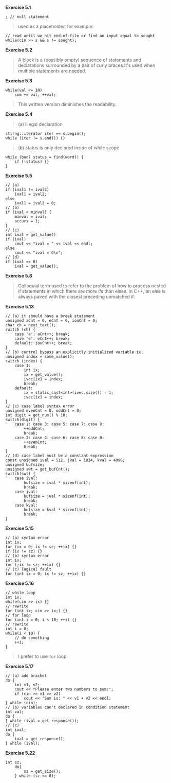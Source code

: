 **Exercise 5.1**  
```
; // null statement
```
>used as a placeholder, for example:  

```
// read until we hit end-of-file or find an input equal to sought
while(cin >> s && s != sought);
```

**Exercise 5.2**  
>A block is a (possibly empty) sequence of statements and declarations surrounded by a pair of curly braces.It's used when multiple statements are needed.  

**Exercise 5.3**  
```
while(val <= 10)
    sum += val, ++val;
```
>This written version diminishes the readability.  

**Exercise 5.4**  
>(a) illegal declaration  

```
stirng::iterator iter == s.begin();
while (iter != s.end()) {}
```
>(b) status is only declared inside of while scope  

```
while (bool status = find(word)) {
    if (!status) {}
}
```

**Exercise 5.5**  
```
// (a)
if (ival1 != ival2)
    ival1 = ival2;
else
    ival1 = ival2 = 0;
// (b)
if (ival < minval) {
    minval = ival;
    occurs = 1;
}
// (c)
int ival = get_value()
if (ival)
    cout << "ival = " << ival << endl;
else
    cout << "ival = 0\n";
// (d)
if (ival == 0)
    ival = get_value();
```

**Exercise 5.8**  
>Colloquial term used to refer to the problem of how to process nested if statements in which there are more ifs than elses. In C++, an else is always paired with the closest preceding unmatched if.

**Exercise 5.13**  
```
// (a) it should have a break statement
unsigned aCnt = 0, eCnt = 0, iouCnt = 0;
char ch = next_text();
switch (ch) {
    case 'a': aCnt++; break;
    case 'e': eCnt++; break;
    default: iouCnt++; break;
}
// (b) control bypass an explicitly initialized variable ix.  
unsigned index = some_value();
switch (index) {
    case 1:
        int ix;
        ix = get_value();
        ivec[ix] = index;
        break;
    default:
        ix = static_cast<int>(ivec.size()) - 1;
        ivec[ix] = index;
}
// (c) case label syntax error
unsigned evenCnt = 0, oddCnt = 0;
int digit = get_num() % 10;
switch(digit) {
    case 1: case 3: case 5: case 7: case 9:
        ++oddCnt;
        break;
    case 2: case 4: case 6: case 8: case 0:
        ++evenCnt;
        break;
}
// (d) case label must be a constant expression
const unsigned ival = 512, jval = 1024, kval = 4096;
unsigned bufsize;
unsigned swt = get_bufCnt();
switch(swt) {
    case ival:
        bufsize = ival * sizeof(int);
        break;
    case jval:
        bufsize = jval * sizeof(int);
        break;
    case kval:
        bufsize = kval * sizeof(int);
        break;
}
```

**Exercise 5.15**  
```
// (a) syntax error
int ix;
for (ix = 0; ix != sz; ++ix) {}
if (ix != sz) {}
// (b) syntax error
int ix;
for (;ix != sz; ++ix) {}
// (c) logical fault
for (int ix = 0; ix != sz; ++ix) {}
```

**Exercise 5.16**  
```
// while loop
int ix;
while(cin >> ix) {}
// rewrite
for (int ix; cin >> ix;) {}
// for loop
for (int i = 0; i < 10; ++i) {}
// rewrite
int i = 0;
while(i < 10) {
    // do something
    ++i;
}
```
>I prefer to use `for` loop  

**Exercise 5.17**  
```
// (a) add bracket
do {
    int v1, v2;
    cout << "Please enter two numbers to sum:";
    if (cin >> v1 >> v2)
        cout << "Sum is: " << v1 + v2 << endl;
} while (cin);
// (b) variables can't declared in condition statement
int val;
do {
} while (ival = get_response());
// (c)
int ival;
do {
    ival = get_response();
} while (ival);
```

**Exercise 5.22**  
```
int sz;
	do{
		sz = get_size();
	} while (sz <= 0);
```